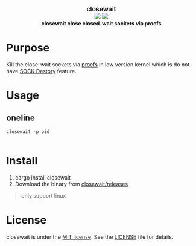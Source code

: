 <p align="center">
  <b>
    <span style="font-size:larger;">closewait</span>
  </b>
  <br />
   <a href="https://travis-ci.com/detailyang/closewait"><img src="https://travis-ci.com/detailyang/closewait.svg?token=thDZbmEQtVwYMM6yT8Dv&branch=master"/></a>
   <a href="https://ci.appveyor.com/project/detailyang/closewait"><img src="https://ci.appveyor.com/api/projects/status/drc2xk4kcoiydr0x?svg=true" /></a>
   <br />
   <b>closewait close closed-wait sockets via procfs</b>
</p>

# Purpose

Kill the close-wait sockets via [procfs](https://man7.org/linux/man-pages//man5/procfs.5.html) in low version kernel which is do not have [SOCK Destory](https://lwn.net/Articles/666592/) feature.

# Usage

## oneline

`closewait -p pid`

```bash
```

# Install

1. cargo install closewait
2. Download the binary from [closewait/releases](https://github.com/detailyang/closewait/releases)

> only support linux

# License
closewait is under the [MIT license](/LICENSE). See the [LICENSE](/LICENSE) file for details.
